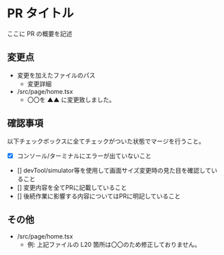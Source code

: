 # PR タイトル

ここに PR の概要を記述

## 変更点

- 変更を加えたファイルのパス
  - 変更詳細
- /src/page/home.tsx
  - 〇〇を ▲▲ に変更致しました。

## 確認事項
以下チェックボックスに全てチェックがついた状態でマージを行うこと。
- [x] コンソール/ターミナルにエラーが出ていないこと
- [] devTool/simulator等を使用して画面サイズ変更時の見た目を確認していること
- [] 変更内容を全てPRに記載していること
- [] 後続作業に影響する内容についてはPRに明記していること

## その他

- /src/page/home.tsx
  - 例: 上記ファイルの L20 箇所は〇〇のため修正しておりません。
